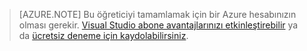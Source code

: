 
> [AZURE.NOTE]
> Bu öğreticiyi tamamlamak için bir Azure hesabınızın olması gerekir. <a href="/pricing/member-offers/msdn-benefits-details/" target="_blank">Visual Studio abone avantajlarınızı etkinleştirebilir</a> ya da <a href="/pricing/free-trial/" target="_blank">ücretsiz deneme için kaydolabilirsiniz</a>.


<!--HONumber=Sep16_HO3-->



